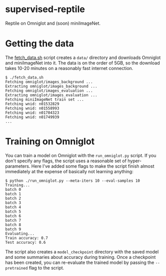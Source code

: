 # supervised-reptile

Reptile on Omniglot and (soon) miniImageNet.

# Getting the data

The [fetch_data.sh](fetch_data.sh) script creates a `data/` directory and downloads Omniglot and miniImageNet into it. The data is on the order of 5GB, so the download takes 10-20 minutes on a reasonably fast internet connection.

```
$ ./fetch_data.sh
Fetching omniglot/images_background ...
Extracting omniglot/images_background ...
Fetching omniglot/images_evaluation ...
Extracting omniglot/images_evaluation ...
Fetching miniImageNet train set ...
Fetching wnid: n01532829
Fetching wnid: n01558993
Fetching wnid: n01704323
Fetching wnid: n01749939
...
```

# Training on Omniglot

You can train a model on Omniglot with the `run_omniglot.py` script. If you don't specify any flags, the script uses a reasonable set of hyper-parameters. Here I've added some flags to make the script finish almost immediately at the expense of basically not learning anything:

```
$ python ./run_omniglot.py --meta-iters 10 --eval-samples 10
Training...
batch 0
batch 1
batch 2
batch 3
batch 4
batch 5
batch 6
batch 7
batch 8
batch 9
Evaluating...
Train accuracy: 0.7
Test accuracy: 0.6
```

The script also creates a `model_checkpoint` directory with the saved model and some summaries about accuracy during training. Once a checkpoint has been created, you can re-evaluate the trained model by passing the `--pretrained` flag to the script.
